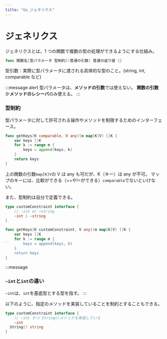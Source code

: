 ```yaml
---
title: "Go_ジェネリクス"
---
```


# ジェネリクス

ジェネリクスとは、1 つの関数で複数の型の処理ができるようにする仕組み。

```go
func 関数名[型パラメータ 型制約](普通の引数) 普通の返り値 {}
```

型引数：実際に型パラメータに渡される具体的な型のこと。(string, int, comparable など)


:::message alert
型パラメータは、**メソッドの引数**では使えない。
**関数の引数**か**メソッドのレシーバ**のみ使える。
:::

### 型制約

型パラメータに対して許可される操作やメソッドを制限するためのインターフェース。

```go
func getKeys[K comparable, V any](m map[K]V) []K {
	var keys []K
	for k := range m {
		keys = append(keys, k)
	}
	return keys
}
```

上の関数の引数`map[K]V`の V は any も可だが、K（キー）は any が不可。
マップのキーには、比較ができる（==や!=ができる）`comparable`でないといけない。

また、型制約は自分で定義できる。

```go
type customConstraint interface {
	// ~int or ~string
	~int | ~string
}

func getKeys[K customConstraint, V any](m map[K]V) []K {
	var keys []K
	for k := range m {
`		keys = append(keys, k)
	}
	return keys
}
```

:::message

### `~int`と`int`の違い

`~int`は、`int`を基底型とする型を指す。
:::

以下のように、指定のメソッドを実装していることを制約とすることもできる。

```go
type customConstraint interface {
	// ~int かつ String()メソッドを実装している
	~int
  String() string
}
```
